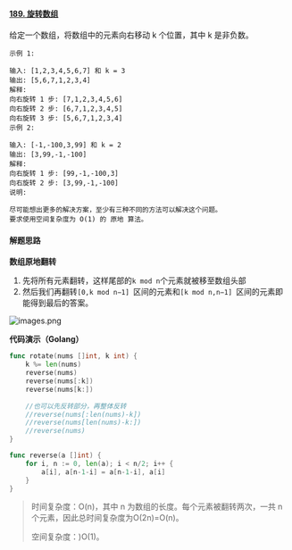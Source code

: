 #### [189. 旋转数组](https://leetcode-cn.com/problems/rotate-array/)

给定一个数组，将数组中的元素向右移动 k 个位置，其中 k 是非负数。

```
示例 1:

输入: [1,2,3,4,5,6,7] 和 k = 3
输出: [5,6,7,1,2,3,4]
解释:
向右旋转 1 步: [7,1,2,3,4,5,6]
向右旋转 2 步: [6,7,1,2,3,4,5]
向右旋转 3 步: [5,6,7,1,2,3,4]
示例 2:

输入: [-1,-100,3,99] 和 k = 2
输出: [3,99,-1,-100]
解释: 
向右旋转 1 步: [99,-1,-100,3]
向右旋转 2 步: [3,99,-1,-100]
说明:

尽可能想出更多的解决方案，至少有三种不同的方法可以解决这个问题。
要求使用空间复杂度为 O(1) 的 原地 算法。
```



#### 解题思路

**数组原地翻转**

1. 先将所有元素翻转，这样尾部的`k mod n`个元素就被移至数组头部
2. 然后我们再翻转`[0,k mod n−1] `区间的元素和`[k mod n,n−1] `区间的元素即能得到最后的答案。

![images.png](images/1610072480-yiAYFw-images.png)

**代码演示（Golang）**

```go
func rotate(nums []int, k int) {
    k %= len(nums)
    reverse(nums)	
    reverse(nums[:k])	
    reverse(nums[k:])
    
    //也可以先反转部分，再整体反转
    //reverse(nums[:len(nums)-k])
    //reverse(nums[len(nums)-k:])
    //reverse(nums)
}

func reverse(a []int) {
    for i, n := 0, len(a); i < n/2; i++ {
        a[i], a[n-1-i] = a[n-1-i], a[i]
    }
}
```

> 时间复杂度：O(n)，其中 n 为数组的长度。每个元素被翻转两次，一共 n 个元素，因此总时间复杂度为O(2n)=O(n)。
>
> 空间复杂度：)O(1)。
>